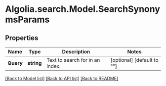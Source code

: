 # Algolia.search.Model.SearchSynonymsParams

## Properties

Name | Type | Description | Notes
------------ | ------------- | ------------- | -------------
**Query** | **string** | Text to search for in an index. | [optional] [default to ""]

[[Back to Model list]](../README.md#documentation-for-models) [[Back to API list]](../README.md#documentation-for-api-endpoints) [[Back to README]](../README.md)

